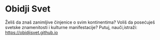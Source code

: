 # Obidji Svet

Želiš da znaš zanimljive činjenice o svim kontinentima?
Voliš da posećuješ svetske znamenitosti i kulturne manifestacije?
Putuj, nauči,istraži:
https://obidjisvet.github.io
